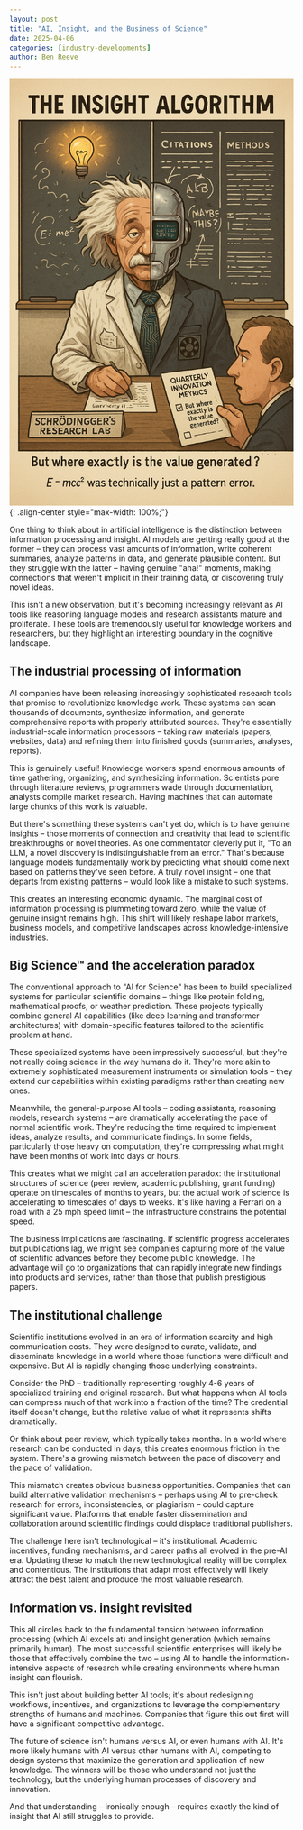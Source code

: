 ```yaml
---
layout: post
title: "AI, Insight, and the Business of Science"
date: 2025-04-06
categories: [industry-developments]
author: Ben Reeve
---
```


![AI and Science](/assets/images/posts/4D3740B3-9D63-45A7-95A8-340E70094870.png){: .align-center style="max-width: 100%;"}

One thing to think about in artificial intelligence is the distinction between information processing and insight. AI models are getting really good at the former – they can process vast amounts of information, write coherent summaries, analyze patterns in data, and generate plausible content. But they struggle with the latter – having genuine "aha!" moments, making connections that weren't implicit in their training data, or discovering truly novel ideas.

This isn't a new observation, but it's becoming increasingly relevant as AI tools like reasoning language models and research assistants mature and proliferate. These tools are tremendously useful for knowledge workers and researchers, but they highlight an interesting boundary in the cognitive landscape.

## The industrial processing of information

AI companies have been releasing increasingly sophisticated research tools that promise to revolutionize knowledge work. These systems can scan thousands of documents, synthesize information, and generate comprehensive reports with properly attributed sources. They're essentially industrial-scale information processors – taking raw materials (papers, websites, data) and refining them into finished goods (summaries, analyses, reports).

This is genuinely useful! Knowledge workers spend enormous amounts of time gathering, organizing, and synthesizing information. Scientists pore through literature reviews, programmers wade through documentation, analysts compile market research. Having machines that can automate large chunks of this work is valuable.

But there's something these systems can't yet do, which is to have genuine insights – those moments of connection and creativity that lead to scientific breakthroughs or novel theories. As one commentator cleverly put it, "To an LLM, a novel discovery is indistinguishable from an error." That's because language models fundamentally work by predicting what should come next based on patterns they've seen before. A truly novel insight – one that departs from existing patterns – would look like a mistake to such systems.

This creates an interesting economic dynamic. The marginal cost of information processing is plummeting toward zero, while the value of genuine insight remains high. This shift will likely reshape labor markets, business models, and competitive landscapes across knowledge-intensive industries.

## Big Science™ and the acceleration paradox

The conventional approach to "AI for Science" has been to build specialized systems for particular scientific domains – things like protein folding, mathematical proofs, or weather prediction. These projects typically combine general AI capabilities (like deep learning and transformer architectures) with domain-specific features tailored to the scientific problem at hand.

These specialized systems have been impressively successful, but they're not really doing science in the way humans do it. They're more akin to extremely sophisticated measurement instruments or simulation tools – they extend our capabilities within existing paradigms rather than creating new ones.

Meanwhile, the general-purpose AI tools – coding assistants, reasoning models, research systems – are dramatically accelerating the pace of normal scientific work. They're reducing the time required to implement ideas, analyze results, and communicate findings. In some fields, particularly those heavy on computation, they're compressing what might have been months of work into days or hours.

This creates what we might call an acceleration paradox: the institutional structures of science (peer review, academic publishing, grant funding) operate on timescales of months to years, but the actual work of science is accelerating to timescales of days to weeks. It's like having a Ferrari on a road with a 25 mph speed limit – the infrastructure constrains the potential speed.

The business implications are fascinating. If scientific progress accelerates but publications lag, we might see companies capturing more of the value of scientific advances before they become public knowledge. The advantage will go to organizations that can rapidly integrate new findings into products and services, rather than those that publish prestigious papers.

## The institutional challenge

Scientific institutions evolved in an era of information scarcity and high communication costs. They were designed to curate, validate, and disseminate knowledge in a world where those functions were difficult and expensive. But AI is rapidly changing those underlying constraints.

Consider the PhD – traditionally representing roughly 4-6 years of specialized training and original research. But what happens when AI tools can compress much of that work into a fraction of the time? The credential itself doesn't change, but the relative value of what it represents shifts dramatically.

Or think about peer review, which typically takes months. In a world where research can be conducted in days, this creates enormous friction in the system. There's a growing mismatch between the pace of discovery and the pace of validation.

This mismatch creates obvious business opportunities. Companies that can build alternative validation mechanisms – perhaps using AI to pre-check research for errors, inconsistencies, or plagiarism – could capture significant value. Platforms that enable faster dissemination and collaboration around scientific findings could displace traditional publishers.

The challenge here isn't technological – it's institutional. Academic incentives, funding mechanisms, and career paths all evolved in the pre-AI era. Updating these to match the new technological reality will be complex and contentious. The institutions that adapt most effectively will likely attract the best talent and produce the most valuable research.

## Information vs. insight revisited

This all circles back to the fundamental tension between information processing (which AI excels at) and insight generation (which remains primarily human). The most successful scientific enterprises will likely be those that effectively combine the two – using AI to handle the information-intensive aspects of research while creating environments where human insight can flourish.

This isn't just about building better AI tools; it's about redesigning workflows, incentives, and organizations to leverage the complementary strengths of humans and machines. Companies that figure this out first will have a significant competitive advantage.

The future of science isn't humans versus AI, or even humans with AI. It's more likely humans with AI versus other humans with AI, competing to design systems that maximize the generation and application of new knowledge. The winners will be those who understand not just the technology, but the underlying human processes of discovery and innovation.

And that understanding – ironically enough – requires exactly the kind of insight that AI still struggles to provide. 